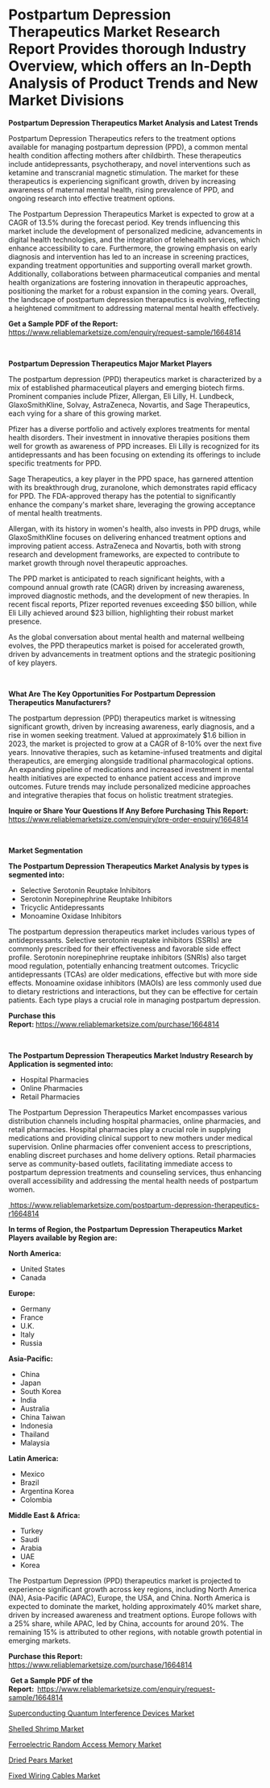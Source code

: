 <p><h1>Postpartum Depression Therapeutics Market Research Report Provides thorough Industry Overview, which offers an In-Depth Analysis of Product Trends and New Market Divisions</h1></p><p><strong>Postpartum Depression Therapeutics Market Analysis and Latest Trends</strong></p>
<p><p>Postpartum Depression Therapeutics refers to the treatment options available for managing postpartum depression (PPD), a common mental health condition affecting mothers after childbirth. These therapeutics include antidepressants, psychotherapy, and novel interventions such as ketamine and transcranial magnetic stimulation. The market for these therapeutics is experiencing significant growth, driven by increasing awareness of maternal mental health, rising prevalence of PPD, and ongoing research into effective treatment options.</p><p>The Postpartum Depression Therapeutics Market is expected to grow at a CAGR of 13.5% during the forecast period. Key trends influencing this market include the development of personalized medicine, advancements in digital health technologies, and the integration of telehealth services, which enhance accessibility to care. Furthermore, the growing emphasis on early diagnosis and intervention has led to an increase in screening practices, expanding treatment opportunities and supporting overall market growth. Additionally, collaborations between pharmaceutical companies and mental health organizations are fostering innovation in therapeutic approaches, positioning the market for a robust expansion in the coming years. Overall, the landscape of postpartum depression therapeutics is evolving, reflecting a heightened commitment to addressing maternal mental health effectively.</p></p>
<p><strong>Get a Sample PDF of the Report:&nbsp;</strong> <a href="https://www.reliablemarketsize.com/enquiry/request-sample/1664814?utm_campaign=1171&utm_medium=2&utm_source=Github&utm_content=ia&utm_term=29092024&utm_id=postpartum-depression-therapeutics">https://www.reliablemarketsize.com/enquiry/request-sample/1664814</a></p>
<p>&nbsp;</p>
<p><strong>Postpartum Depression Therapeutics Major Market Players</strong></p>
<p><p>The postpartum depression (PPD) therapeutics market is characterized by a mix of established pharmaceutical players and emerging biotech firms. Prominent companies include Pfizer, Allergan, Eli Lilly, H. Lundbeck, GlaxoSmithKline, Solvay, AstraZeneca, Novartis, and Sage Therapeutics, each vying for a share of this growing market.</p><p>Pfizer has a diverse portfolio and actively explores treatments for mental health disorders. Their investment in innovative therapies positions them well for growth as awareness of PPD increases. Eli Lilly is recognized for its antidepressants and has been focusing on extending its offerings to include specific treatments for PPD.</p><p>Sage Therapeutics, a key player in the PPD space, has garnered attention with its breakthrough drug, zuranolone, which demonstrates rapid efficacy for PPD. The FDA-approved therapy has the potential to significantly enhance the company's market share, leveraging the growing acceptance of mental health treatments.</p><p>Allergan, with its history in women's health, also invests in PPD drugs, while GlaxoSmithKline focuses on delivering enhanced treatment options and improving patient access. AstraZeneca and Novartis, both with strong research and development frameworks, are expected to contribute to market growth through novel therapeutic approaches.</p><p>The PPD market is anticipated to reach significant heights, with a compound annual growth rate (CAGR) driven by increasing awareness, improved diagnostic methods, and the development of new therapies. In recent fiscal reports, Pfizer reported revenues exceeding $50 billion, while Eli Lilly achieved around $23 billion, highlighting their robust market presence.</p><p>As the global conversation about mental health and maternal wellbeing evolves, the PPD therapeutics market is poised for accelerated growth, driven by advancements in treatment options and the strategic positioning of key players.</p></p>
<p>&nbsp;</p>
<p><strong>What Are The Key Opportunities For Postpartum Depression Therapeutics Manufacturers?</strong></p>
<p><p>The postpartum depression (PPD) therapeutics market is witnessing significant growth, driven by increasing awareness, early diagnosis, and a rise in women seeking treatment. Valued at approximately $1.6 billion in 2023, the market is projected to grow at a CAGR of 8-10% over the next five years. Innovative therapies, such as ketamine-infused treatments and digital therapeutics, are emerging alongside traditional pharmacological options. An expanding pipeline of medications and increased investment in mental health initiatives are expected to enhance patient access and improve outcomes. Future trends may include personalized medicine approaches and integrative therapies that focus on holistic treatment strategies.</p></p>
<p><strong>Inquire or Share Your Questions If Any Before Purchasing This Report:</strong> <a href="https://www.reliablemarketsize.com/enquiry/pre-order-enquiry/1664814?utm_campaign=1171&utm_medium=2&utm_source=Github&utm_content=ia&utm_term=29092024&utm_id=postpartum-depression-therapeutics">https://www.reliablemarketsize.com/enquiry/pre-order-enquiry/1664814</a></p>
<p>&nbsp;</p>
<p><strong>Market Segmentation</strong></p>
<p><strong>The Postpartum Depression Therapeutics Market Analysis by types is segmented into:</strong></p>
<p><ul><li>Selective Serotonin Reuptake Inhibitors</li><li>Serotonin Norepinephrine Reuptake Inhibitors</li><li>Tricyclic Antidepressants</li><li>Monoamine Oxidase Inhibitors</li></ul></p>
<p><p>The postpartum depression therapeutics market includes various types of antidepressants. Selective serotonin reuptake inhibitors (SSRIs) are commonly prescribed for their effectiveness and favorable side effect profile. Serotonin norepinephrine reuptake inhibitors (SNRIs) also target mood regulation, potentially enhancing treatment outcomes. Tricyclic antidepressants (TCAs) are older medications, effective but with more side effects. Monoamine oxidase inhibitors (MAOIs) are less commonly used due to dietary restrictions and interactions, but they can be effective for certain patients. Each type plays a crucial role in managing postpartum depression.</p></p>
<p><strong>Purchase this Report:&nbsp;</strong><a href="https://www.reliablemarketsize.com/purchase/1664814?utm_campaign=1171&utm_medium=2&utm_source=Github&utm_content=ia&utm_term=29092024&utm_id=postpartum-depression-therapeutics">https://www.reliablemarketsize.com/purchase/1664814</a></p>
<p>&nbsp;</p>
<p><strong>The Postpartum Depression Therapeutics Market Industry Research by Application is segmented into:</strong></p>
<p><ul><li>Hospital Pharmacies</li><li>Online Pharmacies</li><li>Retail Pharmacies</li></ul></p>
<p><p>The Postpartum Depression Therapeutics Market encompasses various distribution channels including hospital pharmacies, online pharmacies, and retail pharmacies. Hospital pharmacies play a crucial role in supplying medications and providing clinical support to new mothers under medical supervision. Online pharmacies offer convenient access to prescriptions, enabling discreet purchases and home delivery options. Retail pharmacies serve as community-based outlets, facilitating immediate access to postpartum depression treatments and counseling services, thus enhancing overall accessibility and addressing the mental health needs of postpartum women.</p></p>
<p><a href="https://www.reliablemarketsize.com/postpartum-depression-therapeutics-r1664814?utm_campaign=1171&utm_medium=2&utm_source=Github&utm_content=ia&utm_term=29092024&utm_id=postpartum-depression-therapeutics">&nbsp;https://www.reliablemarketsize.com/postpartum-depression-therapeutics-r1664814</a></p>
<p><strong>In terms of Region, the Postpartum Depression Therapeutics Market Players available by Region are:</strong></p>
<p>
    <p> <strong> North America: </strong>
        <ul>
            <li>United States</li>
            <li>Canada</li>
        </ul>
        </p> 
    <p> <strong> Europe: </strong>
        <ul>
            <li>Germany</li>
            <li>France</li>
            <li>U.K.</li>
            <li>Italy</li>
            <li>Russia</li>
        </ul>
        </p> 
    <p> <strong> Asia-Pacific: </strong>
        <ul>
            <li>China</li>
            <li>Japan</li>
            <li>South Korea</li>
            <li>India</li>
            <li>Australia</li>
            <li>China Taiwan</li>
            <li>Indonesia</li>
            <li>Thailand</li>
            <li>Malaysia</li>
        </ul>
        </p> 
    <p> <strong> Latin America: </strong>
        <ul>
            <li>Mexico</li>
            <li>Brazil</li>
            <li>Argentina Korea</li>
            <li>Colombia</li>
        </ul>
        </p> 
    <p> <strong> Middle East & Africa: </strong>
        <ul>
            <li>Turkey</li>
            <li>Saudi</li>
            <li>Arabia</li>
            <li>UAE</li>
            <li>Korea</li>
        </ul>
    </p>
    </p>
<p><p>The Postpartum Depression (PPD) therapeutics market is projected to experience significant growth across key regions, including North America (NA), Asia-Pacific (APAC), Europe, the USA, and China. North America is expected to dominate the market, holding approximately 40% market share, driven by increased awareness and treatment options. Europe follows with a 25% share, while APAC, led by China, accounts for around 20%. The remaining 15% is attributed to other regions, with notable growth potential in emerging markets.</p></p>
<p><strong>Purchase this Report: </strong><a href="https://www.reliablemarketsize.com/purchase/1664814?utm_campaign=1171&utm_medium=2&utm_source=Github&utm_content=ia&utm_term=29092024&utm_id=postpartum-depression-therapeutics">https://www.reliablemarketsize.com/purchase/1664814</a></p>
<p>&nbsp;<strong>Get a Sample PDF of the Report:&nbsp;&nbsp;</strong><a href="https://www.reliablemarketsize.com/enquiry/request-sample/1664814?utm_campaign=1171&utm_medium=2&utm_source=Github&utm_content=ia&utm_term=29092024&utm_id=postpartum-depression-therapeutics">https://www.reliablemarketsize.com/enquiry/request-sample/1664814</a></p>
<p><strong></strong></p>
<p><p><a href="https://issuu.com/reportprime-2/docs/superconducting-quantum-interferenc_2cd6df8a84787e?utm_campaign=1171&utm_medium=2&utm_source=Github&utm_content=ia&utm_term=29092024&utm_id=postpartum-depression-therapeutics">Superconducting Quantum Interference Devices Market</a></p><p><a href="https://www.linkedin.com/pulse/navigating-global-shelled-shrimp-market-from-trends-strategy-8bnac?utm_campaign=1171&utm_medium=2&utm_source=Github&utm_content=ia&utm_term=29092024&utm_id=postpartum-depression-therapeutics">Shelled Shrimp Market</a></p><p><a href="https://issuu.com/reportprime-2/docs/ferroelectric-random-access-memory-_36498efb1267cb?utm_campaign=1171&utm_medium=2&utm_source=Github&utm_content=ia&utm_term=29092024&utm_id=postpartum-depression-therapeutics">Ferroelectric Random Access Memory Market</a></p><p><a href="https://www.linkedin.com/pulse/future-ready-strategic-insights-global-dried-pears-market-2024-khhtc?utm_campaign=1171&utm_medium=2&utm_source=Github&utm_content=ia&utm_term=29092024&utm_id=postpartum-depression-therapeutics">Dried Pears Market</a></p><p><a href="https://www.linkedin.com/pulse/what-factors-influence-fixed-wiring-cables-market-coming-years-d4ule?utm_campaign=1171&utm_medium=2&utm_source=Github&utm_content=ia&utm_term=29092024&utm_id=postpartum-depression-therapeutics">Fixed Wiring Cables Market</a></p></p>